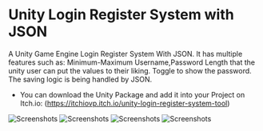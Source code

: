 # Unity Login Register System with JSON
A Unity Game Engine Login Register System With JSON. It has multiple features such as: Minimum-Maximum Username,Password Length that the unity user can put the values to their liking. Toggle to show the password. The saving logic is being handled by JSON.
-  You can download the Unity Package and add it into your Project on Itch.io: (https://itchiovp.itch.io/unity-login-register-system-tool)

![Screenshots](https://img.itch.zone/aW1hZ2UvMjQ0NDQ1My8xNDQ4MTY1Mi5wbmc=/original/uR7373.png)
![Screenshots](https://img.itch.zone/aW1hZ2UvMjQ0NDQ1My8xNDQ4MTY1My5wbmc=/original/8s00kT.png)
![Screenshots](https://img.itch.zone/aW1hZ2UvMjQ0NDQ1My8xNDQ4MTY1NS5wbmc=/original/ZjDF%2Br.png)
![Screenshots](https://img.itch.zone/aW1hZ2UvMjQ0NDQ1My8xNDQ4MTY1NC5wbmc=/original/XXPLbR.png)
  

